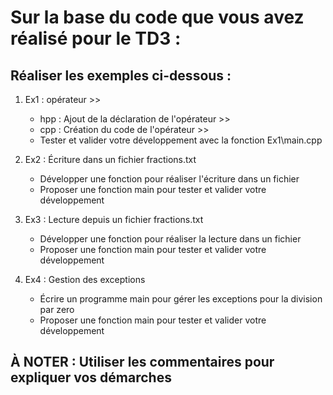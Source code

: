 # Sur la base du code que vous avez réalisé pour le TD3 :

## Réaliser les exemples ci-dessous :

1. Ex1 : opérateur >>
   - hpp : Ajout de la déclaration de l'opérateur >>
   - cpp : Création du code de l'opérateur >>
   - Tester et valider votre développement avec la fonction Ex1\main.cpp

2. Ex2 : Écriture dans un fichier fractions.txt
   - Développer une fonction pour réaliser l'écriture dans un fichier
   - Proposer une fonction main pour tester et valider votre développement

3. Ex3 : Lecture depuis un fichier fractions.txt
   - Développer une fonction pour réaliser la lecture dans un fichier
   - Proposer une fonction main pour tester et valider votre développement

4. Ex4 : Gestion des exceptions
   - Écrire un programme main pour gérer les exceptions pour la division par zero
   - Proposer une fonction main pour tester et valider votre développement

## À NOTER : Utiliser les commentaires pour expliquer vos démarches
